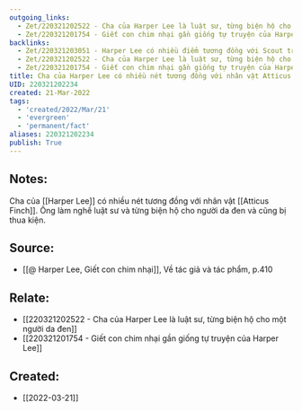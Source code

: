 ```yaml
---
outgoing_links:
  - Zet/220321202522 - Cha của Harper Lee là luật sư, từng biện hộ cho một người da đen
  - Zet/220321201754 - Giết con chim nhại gần giống tự truyện của Harper Lee
backlinks:
  - Zet/220321203051 - Harper Lee có nhiều điểm tương đồng với Scout trong Giết con chim nhại
  - Zet/220321202522 - Cha của Harper Lee là luật sư, từng biện hộ cho một người da đen
  - Zet/220321201754 - Giết con chim nhại gần giống tự truyện của Harper Lee
title: Cha của Harper Lee có nhiều nét tương đồng với nhân vật Atticus Finch
UID: 220321202234
created: 21-Mar-2022
tags:
  - 'created/2022/Mar/21'
  - 'evergreen'
  - 'permanent/fact'
aliases: 220321202234
publish: True
---
```

## Notes:
Cha của [[Harper Lee]] có nhiều nét tương đồng với nhân vật [[Atticus Finch]]. Ông làm nghề luật sư và từng biện hộ cho người da đen và cũng bị thua kiện.

## Source:
- [[@ Harper Lee, Giết con chim nhại]], Về tác giả và tác phẩm, p.410

## Relate:
- [[220321202522 - Cha của Harper Lee là luật sư, từng biện hộ cho một người da đen]]
- [[220321201754 - Giết con chim nhại gần giống tự truyện của Harper Lee]]
## Created:
- [[2022-03-21]]
